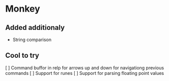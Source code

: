 # Monkey

## Added additionaly 
* String comparison

## Cool to try
[ ] Command buffor in relp for arrows up and down for navigationg previous commands
[ ] Support for runes
[ ] Support for parsing floating point values

